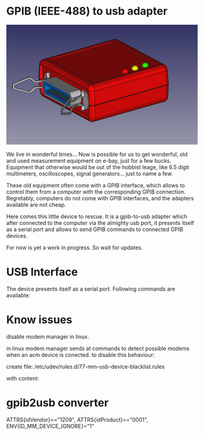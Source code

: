 # GPIB (IEEE-488) to usb adapter

![gpib2usb](doc/cad.png)

We live in wonderful times... Now is possible for us to get wonderful, old and used measurement equipment on e-bay, just for a few bucks. Equipment that otherwise would be out of  the hobbist leage, like 6.5 digit multimeters, oscilloscopes, signal generators... just to name a few.

These old equipment often come with a GPIB interface, which allows to control them from a computer with the corresponding GPIB connection. Regretably, computers do not come with GPIB interfaces, and the adapters available are not cheap.

Here comes this little device to rescue. It is a gpib-to-usb adapter which after connected to the computer via the almighty usb port, it presents itself as a serial port and allows to send GPIB commands to connected GPIB devices.

For now is yet a work in progress. So wait for updates.

# USB Interface

The device presents itself as a serial port. Following commands are available:


# Know issues

disable modem manager in linux.

in linux modem manager sends at commands to detect possible modems when an acm device is conected. to disable this behaviour:

create file: 
/etc/udev/rules.d/77-mm-usb-device-blacklist.rules 

with content:
# gpib2usb converter
ATTRS{idVendor}=="1209", ATTRS{idProduct}=="0001", ENV{ID_MM_DEVICE_IGNORE}="1" 